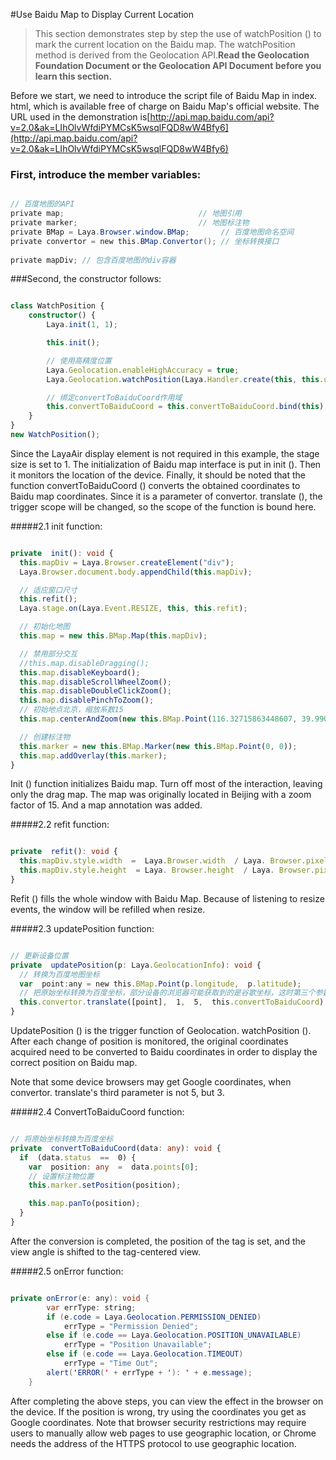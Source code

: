 #Use Baidu Map to Display Current Location

> This section demonstrates step by step the use of watchPosition () to mark the current location on the Baidu map. The watchPosition method is derived from the Geolocation API.**Read the Geolocation Foundation Document or the Geolocation API Document before you learn this section.**
>

Before we start, we need to introduce the script file of Baidu Map in index. html, which is available free of charge on Baidu Map's official website. The URL used in the demonstration is[http://api.map.baidu.com/api?v=2.0&ak=LIhOlvWfdiPYMCsK5wsqlFQD8wW4Bfy6](http://api.map.baidu.com/api?v=2.0&ak=LIhOlvWfdiPYMCsK5wsqlFQD8wW4Bfy6)

### **First, introduce the member variables:**


```java

// 百度地图的API
private map;                              // 地图引用
private marker;                           // 地图标注物
private BMap = Laya.Browser.window.BMap;       // 百度地图命名空间
private convertor = new this.BMap.Convertor(); // 坐标转换接口
 
private mapDiv; // 包含百度地图的div容器
```


###Second, the constructor follows:


```typescript

class WatchPosition {
    constructor() {
        Laya.init(1, 1);

        this.init();

        // 使用高精度位置
        Laya.Geolocation.enableHighAccuracy = true;
        Laya.Geolocation.watchPosition(Laya.Handler.create(this, this.updatePosition), Laya.Handler.create(this, this.onError));

        // 绑定convertToBaiduCoord作用域
        this.convertToBaiduCoord = this.convertToBaiduCoord.bind(this);
    }
}
new WatchPosition();
```


Since the LayaAir display element is not required in this example, the stage size is set to 1. The initialization of Baidu map interface is put in init (). Then it monitors the location of the device. Finally, it should be noted that the function convertToBaiduCoord () converts the obtained coordinates to Baidu map coordinates. Since it is a parameter of convertor. translate (), the trigger scope will be changed, so the scope of the function is bound here.

#####2.1 init function:


```typescript

private  init(): void {
  this.mapDiv = Laya.Browser.createElement("div");
  Laya.Browser.document.body.appendChild(this.mapDiv);

  // 适应窗口尺寸
  this.refit();
  Laya.stage.on(Laya.Event.RESIZE, this, this.refit);

  // 初始化地图
  this.map = new this.BMap.Map(this.mapDiv);

  // 禁用部分交互
  //this.map.disableDragging();
  this.map.disableKeyboard();
  this.map.disableScrollWheelZoom();
  this.map.disableDoubleClickZoom();
  this.map.disablePinchToZoom();
  // 初始地点北京，缩放系数15
  this.map.centerAndZoom(new this.BMap.Point(116.32715863448607, 39.990912172420714), 15);

  // 创建标注物
  this.marker = new this.BMap.Marker(new this.BMap.Point(0, 0));
  this.map.addOverlay(this.marker);
}
```


Init () function initializes Baidu map. Turn off most of the interaction, leaving only the drag map. The map was originally located in Beijing with a zoom factor of 15. And a map annotation was added.

#####2.2 refit function:


```typescript

private  refit(): void {
  this.mapDiv.style.width  =  Laya.Browser.width  / Laya. Browser.pixelRatio  +  "px";
  this.mapDiv.style.height  = Laya. Browser.height  / Laya. Browser.pixelRatio  +  "px";
}
```


Refit () fills the whole window with Baidu Map. Because of listening to resize events, the window will be refilled when resize.

#####2.3 updatePosition function:


```typescript

// 更新设备位置
private  updatePosition(p: Laya.GeolocationInfo): void {
  // 转换为百度地图坐标
  var  point:any = new this.BMap.Point(p.longitude,  p.latitude);
  // 把原始坐标转换为百度坐标，部分设备的浏览器可能获取到的是谷歌坐标，这时第三个参数改为3才是正确的。
  this.convertor.translate([point],  1,  5,  this.convertToBaiduCoord);
}
```


UpdatePosition () is the trigger function of Geolocation. watchPosition (). After each change of position is monitored, the original coordinates acquired need to be converted to Baidu coordinates in order to display the correct position on Baidu map.

Note that some device browsers may get Google coordinates, when convertor. translate's third parameter is not 5, but 3.

#####2.4 ConvertToBaiduCoord function:


```typescript

// 将原始坐标转换为百度坐标
private  convertToBaiduCoord(data: any): void {
  if  (data.status  ==  0) {
    var  position: any  =  data.points[0];
    // 设置标注物位置
    this.marker.setPosition(position);

    this.map.panTo(position);
  }
}
```


After the conversion is completed, the position of the tag is set, and the view angle is shifted to the tag-centered view.

#####2.5 onError function:


```java

private onError(e: any): void {
        var errType: string;
        if (e.code = Laya.Geolocation.PERMISSION_DENIED)
            errType = "Permission Denied";
        else if (e.code == Laya.Geolocation.POSITION_UNAVAILABLE)
            errType = "Position Unavailable";
        else if (e.code == Laya.Geolocation.TIMEOUT)
            errType = "Time Out";
        alert('ERROR(' + errType + '): ' + e.message);
    }
```


After completing the above steps, you can view the effect in the browser on the device. If the position is wrong, try using the coordinates you get as Google coordinates. Note that browser security restrictions may require users to manually allow web pages to use geographic location, or Chrome needs the address of the HTTPS protocol to use geographic location.